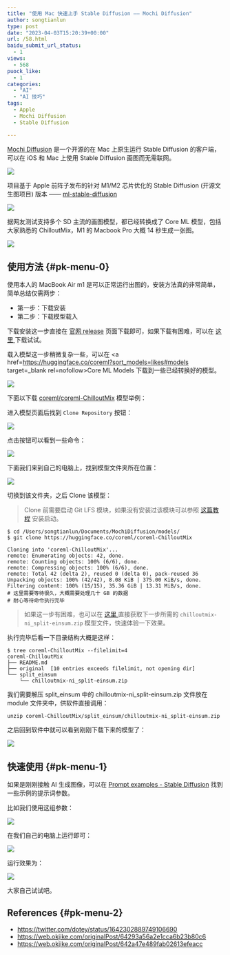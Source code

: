 ```yaml
---
title: "使用 Mac 快速上手 Stable Diffusion —— Mochi Diffusion"
author: songtianlun
type: post
date: "2023-04-03T15:20:39+00:00"
url: /58.html
baidu_submit_url_status:
  - 1
views:
  - 568
puock_like:
  - 1
categories:
  - "AI"
  - "AI 技巧"
tags:
  - Apple
  - Mochi Diffusion
  - Stable Diffusion

---
```

<a href=https://github.com/godly-devotion/MochiDiffusion target=_blank  rel=nofollow>Mochi Diffusion</a> 是一个开源的在 Mac 上原生运行 Stable Diffusion 的客户端，可以在 iOS 和 Mac 上使用 Stable Diffusion 画图而无需联网。

![](https://imagehost-cdn.frytea.com/images/2023/04/03/20230403231822638479abdda136bb.png)

项目基于 Apple 前阵子发布的针对 M1/M2 芯片优化的 Stable Diffusion (开源文生图项目) 版本 —— <a href=https://github.com/apple/ml-stable-diffusion target=_blank  rel=nofollow>ml-stable-diffusion</a>

![](https://imagehost-cdn.frytea.com/images/2023/04/03/2023040323243317123d5a237df9f7.png)

据网友测试支持多个 SD 主流的画图模型，都已经转换成了 Core ML 模型，包括大家熟悉的 ChilloutMix，M1 的 Macbook Pro 大概 14 秒生成一张图。

![](https://imagehost-cdn.frytea.com/images/2023/04/03/20230403231904ad31e3abb1d1fda1.png)

## 使用方法  {#pk-menu-0}

使用本人的 MacBook Air m1 是可以正常运行出图的，安装方法真的非常简单，简单总结仅需两步：

  * 第一步：下载安装
  * 第二步：下载模型载入

下载安装这一步直接在  <a href=https://github.com/godly-devotion/MochiDiffusion/releases target=_blank  rel=nofollow>官网 release</a> 页面下载即可，如果下载有困难，可以在  <a href=https://res.frytea.com/Dev/MochiDiffusion target=_blank  rel=nofollow>这里 </a> 下载试试。

载入模型这一步稍微复杂一些，可以在 <a href=https://huggingface.co/coreml?sort_models=likes#models target=_blank  rel=nofollow>Core ML Models</a> 下载到一些已经转换好的模型。

![](https://imagehost-cdn.frytea.com/images/2023/04/09/20230409133549db9fdb2dcb36b809.png)

下面以下载 <a href=https://huggingface.co/coreml/coreml-ChilloutMix target=_blank  rel=nofollow>coreml/coreml-ChilloutMix</a> 模型举例：

进入模型页面后找到 `Clone Repository` 按钮：

![](https://imagehost-cdn.frytea.com/images/2023/04/09/202304091337008f294a48c861b454.png)

点击按钮可以看到一些命令：

![](https://imagehost-cdn.frytea.com/images/2023/04/09/202304091338093b7d9be0273e3f38.png)

下面我们来到自己的电脑上，找到模型文件夹所在位置：

![](https://imagehost-cdn.frytea.com/images/2023/04/09/202304091340476a82ffd4611f51f3.png)

切换到该文件夹，之后 Clone 该模型：

> Clone 前需要启动 Git LFS 模块，如果没有安装过该模块可以参照  [这篇教程][1] 安装启动。

<pre><code class=language-bash>$ cd /Users/songtianlun/Documents/MochiDiffusion/models/
$ git clone https://huggingface.co/coreml/coreml-ChilloutMix

Cloning into &#039;coreml-ChilloutMix&#039;...
remote: Enumerating objects: 42, done.
remote: Counting objects: 100% (6/6), done.
remote: Compressing objects: 100% (6/6), done.
remote: Total 42 (delta 2), reused 0 (delta 0), pack-reused 36
Unpacking objects: 100% (42/42), 8.08 KiB | 375.00 KiB/s, done.
Filtering content: 100% (15/15), 35.36 GiB | 13.31 MiB/s, done.
# 这里需要等待很久，大概需要处理几十 GB 的数据
# 耐心等待命令执行完毕 </code></pre>

> 如果这一步有困难，也可以在  <a href=https://res.frytea.com/Dev/MochiDiffusion target=_blank  rel=nofollow>这里 </a> 直接获取下一步所需的 `chilloutmix-ni_split-einsum.zip` 模型文件，快速体验一下效果。

执行完毕后看一下目录结构大概是这样：

<pre><code class=language-bash>$ tree coreml-ChilloutMix --filelimit=4
coreml-ChilloutMix
├── README.md
├── original  [10 entries exceeds filelimit, not opening dir]
└── split_einsum
    └── chilloutmix-ni_split-einsum.zip</code></pre>

我们需要解压 split\_einsum 中的 chilloutmix-ni\_split-einsum.zip 文件放在 module 文件夹中，供软件直接调用：

<pre><code class=language-bash>unzip coreml-ChilloutMix/split_einsum/chilloutmix-ni_split-einsum.zip
</code></pre>

之后回到软件中就可以看到刚刚下载下来的模型了：

![](https://imagehost-cdn.frytea.com/images/2023/04/09/20230409144328cf639d231b5754c7.png)

## 快速使用  {#pk-menu-1}

如果是刚刚接触 AI 生成图像，可以在 <a href=https://stablediffusion.fr/prompts target=_blank  rel=nofollow>Prompt examples - Stable Diffusion</a> 找到一些示例的提示词参数。

比如我们使用这组参数：

![](https://imagehost-cdn.frytea.com/images/2023/04/09/202304091445490115d54884582f3a.png)

在我们自己的电脑上运行即可：

![](https://imagehost-cdn.frytea.com/images/2023/04/09/202304091450471b374b78d6e33cd0.png)

运行效果为：

![](https://imagehost-cdn.frytea.com/images/2023/04/09/20230409145103175f7e62ed19846d.png)

大家自己试试吧。

## References {#pk-menu-2}

  * <a href=https://twitter.com/dotey/status/1642302889749106690 target=_blank  rel=nofollow>https://twitter.com/dotey/status/1642302889749106690</a>
  * <a href=https://web.okjike.com/originalPost/64293a56a2e1cca6b23b80c6 target=_blank  rel=nofollow>https://web.okjike.com/originalPost/64293a56a2e1cca6b23b80c6</a>
  * <a href=https://web.okjike.com/originalPost/642a47e489fab02613efeacc target=_blank  rel=nofollow>https://web.okjike.com/originalPost/642a47e489fab02613efeacc</a>

 [1]: https://skybyte.me/65.html
